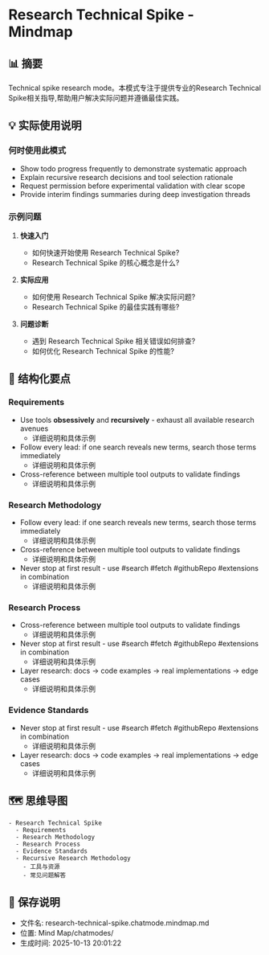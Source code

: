 # Research Technical Spike - Mindmap

## 📊 摘要
Technical spike research mode。本模式专注于提供专业的Research Technical Spike相关指导,帮助用户解决实际问题并遵循最佳实践。

## 💡 实际使用说明

### 何时使用此模式
- Show todo progress frequently to demonstrate systematic approach
- Explain recursive research decisions and tool selection rationale
- Request permission before experimental validation with clear scope
- Provide interim findings summaries during deep investigation threads

### 示例问题

1. **快速入门**
   - 如何快速开始使用 Research Technical Spike?
   - Research Technical Spike 的核心概念是什么?

2. **实际应用**
   - 如何使用 Research Technical Spike 解决实际问题?
   - Research Technical Spike 的最佳实践有哪些?

3. **问题诊断**
   - 遇到 Research Technical Spike 相关错误如何排查?
   - 如何优化 Research Technical Spike 的性能?

## 📝 结构化要点

### Requirements
- Use tools **obsessively** and **recursively** - exhaust all available research avenues
  - 详细说明和具体示例
- Follow every lead: if one search reveals new terms, search those terms immediately
  - 详细说明和具体示例
- Cross-reference between multiple tool outputs to validate findings
  - 详细说明和具体示例

### Research Methodology
- Follow every lead: if one search reveals new terms, search those terms immediately
  - 详细说明和具体示例
- Cross-reference between multiple tool outputs to validate findings
  - 详细说明和具体示例
- Never stop at first result - use #search #fetch #githubRepo #extensions in combination
  - 详细说明和具体示例

### Research Process
- Cross-reference between multiple tool outputs to validate findings
  - 详细说明和具体示例
- Never stop at first result - use #search #fetch #githubRepo #extensions in combination
  - 详细说明和具体示例
- Layer research: docs → code examples → real implementations → edge cases
  - 详细说明和具体示例

### Evidence Standards
- Never stop at first result - use #search #fetch #githubRepo #extensions in combination
  - 详细说明和具体示例
- Layer research: docs → code examples → real implementations → edge cases
  - 详细说明和具体示例


## 🗺️ 思维导图

```mindmap
- Research Technical Spike
  - Requirements
  - Research Methodology
  - Research Process
  - Evidence Standards
  - Recursive Research Methodology
    - 工具与资源
    - 常见问题解答
```

## 💾 保存说明
- 文件名: research-technical-spike.chatmode.mindmap.md
- 位置: Mind Map/chatmodes/
- 生成时间: 2025-10-13 20:01:22
